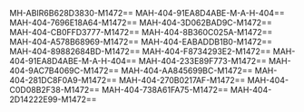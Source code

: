 MH-ABIR6B628D3830-M1472==
MAH-404-91EA8D4ABE-M-A-H-404==
MAH-404-7696E18A64-M1472==
MAH-404-3D062BAD9C-M1472==
MAH-404-CB0FFD3777-M1472==
MAH-404-8B360C025A-M1472==
MAH-404-A578B68969-M1472==
MAH-404-EABADDB1B0-M1472==
MAH-404-89882684BD-M1472==
MAH-404-F8734293E2-M1472==
MAH-404-91EA8D4ABE-M-A-H-404==
MAH-404-233E89F773-M1472==
MAH-404-9AC7B4069C-M1472==
MAH-404-AA845699BC-M1472==
MAH-404-281DC8F0A9-M1472==
MAH-404-270B0217AF-M1472==
MAH-404-C0D08B2F38-M1472==
MAH-404-738A61FA75-M1472==
MAH-404-2D14222E99-M1472==
